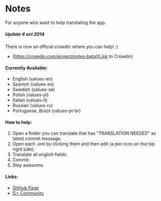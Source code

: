 Notes
===========
For anyone who want to help translating the app. 

##### Update 4 oct 2014
There is now an official crowdin where you can help! :)
* [https://crowdin.com/project/notes-beta](Link to Crowdin)

#### Currently Available:
* English (values-en)
* Spanish (values-es)
* Swedish (values-se)
* Polish (values-pl)
* Italian (values-it)
* Russian (values-ru)
* Portuguese, Brazil (values-pt-br)


#### How to help:
1. Open a folder you can translate that has "TRANSLATION NEEDED" as latest commit message.
2. Open each .xml by clicking them and then edit (a pen icon on the top right side).
3. Translate all english fields.
4. Commit.
5. Stay awesome.

#### Links:
* [GitHub Page](http://jonasborggren.github.io/Notes-Languages)
* [G+ Community](https://plus.google.com/communities/115783926707972963445)

